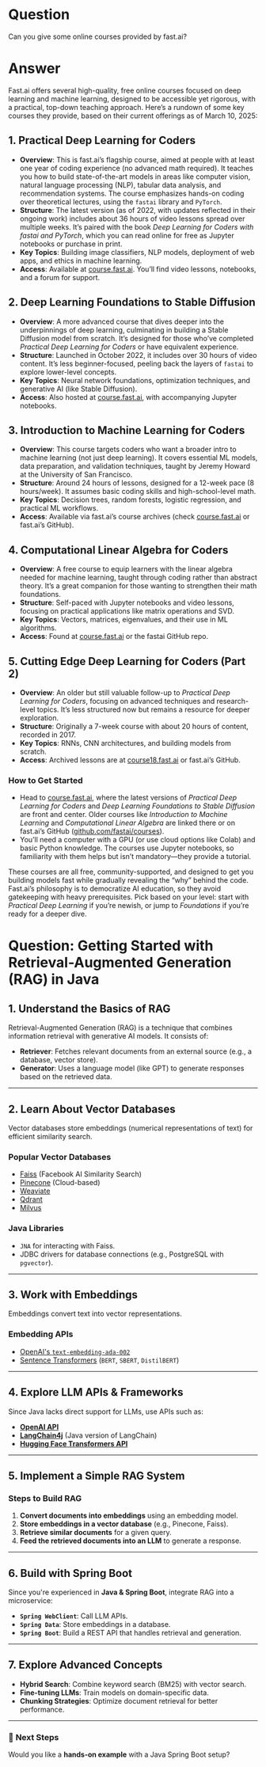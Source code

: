 # Question
Can you give some online courses provided by fast.ai?

# Answer
Fast.ai offers several high-quality, free online courses focused on deep learning and machine learning, designed to be accessible yet rigorous, with a practical, top-down teaching approach. Here’s a rundown of some key courses they provide, based on their current offerings as of March 10, 2025:

## 1. Practical Deep Learning for Coders
- **Overview**: This is fast.ai’s flagship course, aimed at people with at least one year of coding experience (no advanced math required). It teaches you how to build state-of-the-art models in areas like computer vision, natural language processing (NLP), tabular data analysis, and recommendation systems. The course emphasizes hands-on coding over theoretical lectures, using the `fastai` library and `PyTorch`.
- **Structure**: The latest version (as of 2022, with updates reflected in their ongoing work) includes about 36 hours of video lessons spread over multiple weeks. It’s paired with the book *Deep Learning for Coders with fastai and PyTorch*, which you can read online for free as Jupyter notebooks or purchase in print.
- **Key Topics**: Building image classifiers, NLP models, deployment of web apps, and ethics in machine learning.
- **Access**: Available at [course.fast.ai](https://course.fast.ai). You’ll find video lessons, notebooks, and a forum for support.

## 2. Deep Learning Foundations to Stable Diffusion
- **Overview**: A more advanced course that dives deeper into the underpinnings of deep learning, culminating in building a Stable Diffusion model from scratch. It’s designed for those who’ve completed *Practical Deep Learning for Coders* or have equivalent experience.
- **Structure**: Launched in October 2022, it includes over 30 hours of video content. It’s less beginner-focused, peeling back the layers of `fastai` to explore lower-level concepts.
- **Key Topics**: Neural network foundations, optimization techniques, and generative AI (like Stable Diffusion).
- **Access**: Also hosted at [course.fast.ai](https://course.fast.ai), with accompanying Jupyter notebooks.

## 3. Introduction to Machine Learning for Coders
- **Overview**: This course targets coders who want a broader intro to machine learning (not just deep learning). It covers essential ML models, data preparation, and validation techniques, taught by Jeremy Howard at the University of San Francisco.
- **Structure**: Around 24 hours of lessons, designed for a 12-week pace (8 hours/week). It assumes basic coding skills and high-school-level math.
- **Key Topics**: Decision trees, random forests, logistic regression, and practical ML workflows.
- **Access**: Available via fast.ai’s course archives (check [course.fast.ai](https://course.fast.ai) or fast.ai’s GitHub).

## 4. Computational Linear Algebra for Coders
- **Overview**: A free course to equip learners with the linear algebra needed for machine learning, taught through coding rather than abstract theory. It’s a great companion for those wanting to strengthen their math foundations.
- **Structure**: Self-paced with Jupyter notebooks and video lessons, focusing on practical applications like matrix operations and SVD.
- **Key Topics**: Vectors, matrices, eigenvalues, and their use in ML algorithms.
- **Access**: Found at [course.fast.ai](https://course.fast.ai) or the fastai GitHub repo.

## 5. Cutting Edge Deep Learning for Coders (Part 2)
- **Overview**: An older but still valuable follow-up to *Practical Deep Learning for Coders*, focusing on advanced techniques and research-level topics. It’s less structured now but remains a resource for deeper exploration.
- **Structure**: Originally a 7-week course with about 20 hours of content, recorded in 2017.
- **Key Topics**: RNNs, CNN architectures, and building models from scratch.
- **Access**: Archived lessons are at [course18.fast.ai](https://course18.fast.ai) or fast.ai’s GitHub.

### How to Get Started
- Head to [course.fast.ai](https://course.fast.ai), where the latest versions of *Practical Deep Learning for Coders* and *Deep Learning Foundations to Stable Diffusion* are front and center. Older courses like *Introduction to Machine Learning* and *Computational Linear Algebra* are linked there or on fast.ai’s GitHub ([github.com/fastai/courses](https://github.com/fastai/courses)).
- You’ll need a computer with a GPU (or use cloud options like Colab) and basic Python knowledge. The courses use Jupyter notebooks, so familiarity with them helps but isn’t mandatory—they provide a tutorial.

These courses are all free, community-supported, and designed to get you building models fast while gradually revealing the “why” behind the code. Fast.ai’s philosophy is to democratize AI education, so they avoid gatekeeping with heavy prerequisites. Pick based on your level: start with *Practical Deep Learning* if you’re newish, or jump to *Foundations* if you’re ready for a deeper dive.

# Question: Getting Started with Retrieval-Augmented Generation (RAG) in Java

## 1. Understand the Basics of RAG
Retrieval-Augmented Generation (RAG) is a technique that combines information retrieval with generative AI models. It consists of:
- **Retriever**: Fetches relevant documents from an external source (e.g., a database, vector store).
- **Generator**: Uses a language model (like GPT) to generate responses based on the retrieved data.

---

## 2. Learn About Vector Databases
Vector databases store embeddings (numerical representations of text) for efficient similarity search.

### **Popular Vector Databases**
- [Faiss](https://github.com/facebookresearch/faiss) (Facebook AI Similarity Search)
- [Pinecone](https://www.pinecone.io/) (Cloud-based)
- [Weaviate](https://weaviate.io/)
- [Qdrant](https://qdrant.tech/)
- [Milvus](https://milvus.io/)

### **Java Libraries**
- `JNA` for interacting with Faiss.
- JDBC drivers for database connections (e.g., PostgreSQL with `pgvector`).

---

## 3. Work with Embeddings
Embeddings convert text into vector representations.

### **Embedding APIs**
- [OpenAI's `text-embedding-ada-002`](https://platform.openai.com/docs/guides/embeddings)
- [Sentence Transformers](https://www.sbert.net/) (`BERT`, `SBERT`, `DistilBERT`)

---

## 4. Explore LLM APIs & Frameworks
Since Java lacks direct support for LLMs, use APIs such as:

- **[OpenAI API](https://platform.openai.com/docs/)**
- **[LangChain4j](https://github.com/langchain4j/langchain4j)** (Java version of LangChain)
- **[Hugging Face Transformers API](https://huggingface.co/docs/transformers/index)**

---

## 5. Implement a Simple RAG System
### **Steps to Build RAG**
1. **Convert documents into embeddings** using an embedding model.
2. **Store embeddings in a vector database** (e.g., Pinecone, Faiss).
3. **Retrieve similar documents** for a given query.
4. **Feed the retrieved documents into an LLM** to generate a response.

---

## 6. Build with Spring Boot
Since you're experienced in **Java & Spring Boot**, integrate RAG into a microservice:

- **`Spring WebClient`**: Call LLM APIs.
- **`Spring Data`**: Store embeddings in a database.
- **`Spring Boot`**: Build a REST API that handles retrieval and generation.

---

## 7. Explore Advanced Concepts
- **Hybrid Search**: Combine keyword search (BM25) with vector search.
- **Fine-tuning LLMs**: Train models on domain-specific data.
- **Chunking Strategies**: Optimize document retrieval for better performance.

---

### 🚀 **Next Steps**
Would you like a **hands-on example** with a Java Spring Boot setup?
